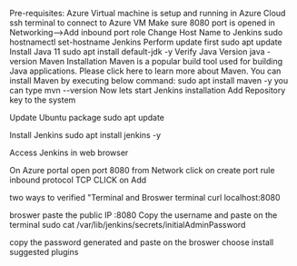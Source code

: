Pre-requisites:
Azure Virtual machine is setup and running in Azure Cloud
ssh terminal to connect to Azure VM
Make sure 8080 port is opened in Networking-->Add inbound port role
Change Host Name to Jenkins
sudo hostnamectl set-hostname Jenkins
Perform update first
sudo apt update
Install Java 11
sudo apt install default-jdk -y
Verify Java Version
java -version
Maven Installation
Maven is a popular build tool used for building Java applications. Please click here to learn more about Maven. You can install Maven by executing below command:
sudo apt install maven -y
you can type mvn --version
Now lets start Jenkins installation
Add Repository key to the system


Update Ubuntu package
sudo apt update

Install Jenkins
sudo apt install jenkins -y


Access Jenkins in web browser

On Azure portal open port 8080 from Network
click on create port rule inbound
protocol TCP
CLICK on Add 

two ways to verified  "Terminal and Broswer
terminal 
curl localhost:8080

broswer
paste the public IP :8080
Copy the username and paste on the terminal
sudo cat /var/lib/jenkins/secrets/initialAdminPassword

copy the password generated and paste on the broswer
choose install suggested plugins